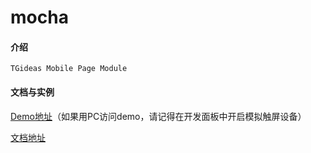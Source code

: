 # mocha
#### 介绍
    TGideas Mobile Page Module

#### 文档与实例
[Demo地址](http://tgideas.github.io/mocha/demo/)（如果用PC访问demo，请记得在开发面板中开启模拟触屏设备）

[文档地址](http://tgideas.github.io/mocha/docs/)